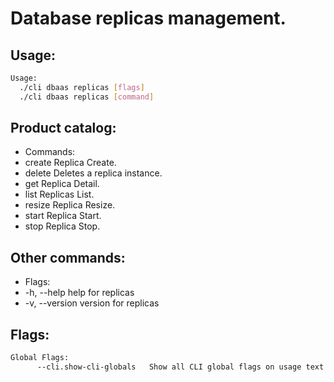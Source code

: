 # Database replicas management.

## Usage:
```bash
Usage:
  ./cli dbaas replicas [flags]
  ./cli dbaas replicas [command]
```

## Product catalog:
- Commands:
- create      Replica Create.
- delete      Deletes a replica instance.
- get         Replica Detail.
- list        Replicas List.
- resize      Replica Resize.
- start       Replica Start.
- stop        Replica Stop.

## Other commands:
- Flags:
- -h, --help      help for replicas
- -v, --version   version for replicas

## Flags:
```bash
Global Flags:
      --cli.show-cli-globals   Show all CLI global flags on usage text
```

